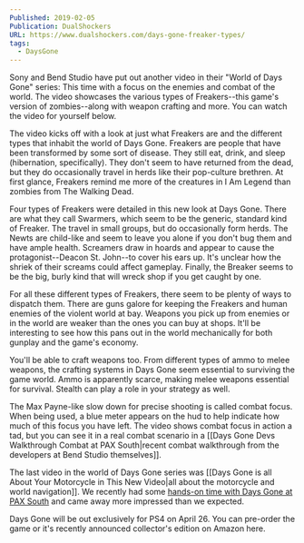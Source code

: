 ```yaml
---
Published: 2019-02-05
Publication: DualShockers
URL: https://www.dualshockers.com/days-gone-freaker-types/
tags:
  - DaysGone
---
```

Sony and Bend Studio have put out another video in their "World of Days Gone" series: This time with a focus on the enemies and combat of the world. The video showcases the various types of Freakers--this game's version of zombies--along with weapon crafting and more. You can watch the video for yourself below.

The video kicks off with a look at just what Freakers are and the different types that inhabit the world of Days Gone. Freakers are people that have been transformed by some sort of disease. They still eat, drink, and sleep (hibernation, specifically). They don't seem to have returned from the dead, but they do occasionally travel in herds like their pop-culture brethren. At first glance, Freakers remind me more of the creatures in I Am Legend than zombies from The Walking Dead.

Four types of Freakers were detailed in this new look at Days Gone. There are what they call Swarmers, which seem to be the generic, standard kind of Freaker. The travel in small groups, but do occasionally form herds. The Newts are child-like and seem to leave you alone if you don't bug them and have ample health. Screamers draw in hoards and appear to cause the protagonist--Deacon St. John--to cover his ears up. It's unclear how the shriek of their screams could affect gameplay. Finally, the Breaker seems to be the big, burly kind that will wreck shop if you get caught by one.

For all these different types of Freakers, there seem to be plenty of ways to dispatch them. There are guns galore for keeping the Freakers and human enemies of the violent world at bay. Weapons you pick up from enemies or in the world are weaker than the ones you can buy at shops. It'll be interesting to see how this pans out in the world mechanically for both gunplay and the game's economy.

You'll be able to craft weapons too. From different types of ammo to melee weapons, the crafting systems in Days Gone seem essential to surviving the game world. Ammo is apparently scarce, making melee weapons essential for survival. Stealth can play a role in your strategy as well.

The Max Payne-like slow down for precise shooting is called combat focus. When being used, a blue meter appears on the hud to help indicate how much of this focus you have left. The video shows combat focus in action a tad, but you can see it in a real combat scenario in a [[Days Gone Devs Walkthrough Combat at PAX South|recent combat walkthrough from the developers at Bend Studio themselves]].

The last video in the world of Days Gone series was [[Days Gone is all About Your Motorcycle in This New Video|all about the motorcycle and world navigation]]. We recently had some [hands-on time with Days Gone at PAX South](https://www.dualshockers.com/pax-south-2019-day-1-recap/) and came away more impressed than we expected.

Days Gone will be out exclusively for PS4 on April 26. You can pre-order the game or it's recently announced collector's edition on Amazon here.
